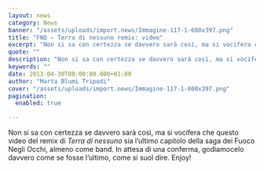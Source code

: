 ```yaml
---
layout: news
category: News
banner: "/assets/uploads/import.news/Immagine-117-1-600x397.png"
title: "FNO – Terra di nessuno remix: video"
excerpt: "Non si sa con certezza se davvero sarà così, ma si vocifera che questo video del remix di Terra di nessuno sia l’ultimo capitolo della saga dei Fuoco Negli Occhi, almeno come band. In attesa di una conferma, godiamocelo davvero come se fosse l’ultimo, come si suol dire. Enjoy!  "
quote: ""
description: "Non si sa con certezza se davvero sarà così, ma si vocifera che questo video del remix di Terra di nessuno sia l’ultimo capitolo della saga dei Fuoco Negli Occhi, almeno come band. In attesa di una conferma, godiamocelo davvero come se fosse l’ultimo, come si suol dire. Enjoy!  "
keywords: ""
date: 2013-04-30T00:00:00.000+01:00
author: "Marta Blumi Tripodi"
cover: "/assets/uploads/import.news/Immagine-117-1-600x397.png"
pagination:
  enabled: true

---
```


Non si sa con certezza se davvero sarà così, ma si vocifera che questo video del remix di _Terra di nessuno_ sia l’ultimo capitolo della saga dei Fuoco Negli Occhi, almeno come band. In attesa di una conferma, godiamocelo davvero come se fosse l’ultimo, come si suol dire. Enjoy!

  